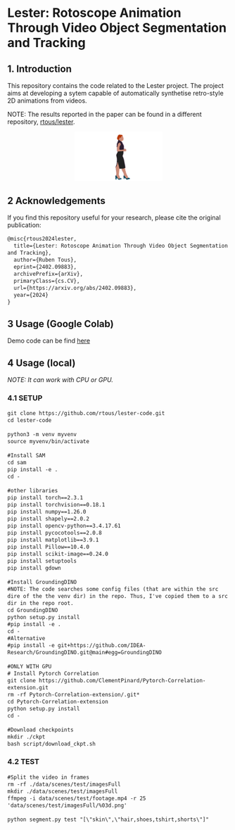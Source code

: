 # Lester: Rotoscope Animation Through Video Object Segmentation and Tracking

## 1. Introduction

This repository contains the code related to the Lester project. The project aims at developing a sytem capable of  automatically synthetise retro-style 2D animations from videos. 

NOTE: The results reported in the paper can be found in a different repository, [rtous/lester](https://github.com/rtous/lester).

<!--![](/data/test1/result_dual.gif)-->

<p align="center">
  <img src="img/out.gif" width="200" />
</p>


## 2 Acknowledgements

If you find this repository useful for your research, please cite the original publication:

	@misc{rtous2024lester,
	  title={Lester: Rotoscope Animation Through Video Object Segmentation and Tracking},
	  author={Ruben Tous},
	  eprint={2402.09883},
	  archivePrefix={arXiv},
	  primaryClass={cs.CV},
	  url={https://arxiv.org/abs/2402.09883},
	  year={2024}
	}


## 3 Usage (Google Colab)

Demo code can be find [here](https://colab.research.google.com/drive/1Xg76Uz8h4e3-L8Z1NMzO0iQe4LxxdZXm?usp=sharing)


## 4 Usage (local)

*NOTE: It can work with CPU or GPU.* 

### 4.1 SETUP

	git clone https://github.com/rtous/lester-code.git
	cd lester-code

	python3 -m venv myvenv
	source myvenv/bin/activate

	#Install SAM
	cd sam
	pip install -e .
	cd -

	#other libraries
	pip install torch==2.3.1
	pip install torchvision==0.18.1
	pip install numpy==1.26.0
	pip install shapely==2.0.2
	pip install opencv-python==3.4.17.61
	pip install pycocotools==2.0.8
	pip install matplotlib==3.9.1
	pip install Pillow==10.4.0
	pip install scikit-image==0.24.0
	pip install setuptools
	pip install gdown

	#Install GroundingDINO
	#NOTE: The code searches some config files (that are within the src dire of the the venv dir) in the repo. Thus, I've copied them to a src dir in the repo root.  
	cd GroundingDINO
	python setup.py install
	#pip install -e .
	cd -
	#Alternative
	#pip install -e git+https://github.com/IDEA-Research/GroundingDINO.git@main#egg=GroundingDINO

	#ONLY WITH GPU
	# Install Pytorch Correlation
	git clone https://github.com/ClementPinard/Pytorch-Correlation-extension.git
	rm -rf Pytorch-Correlation-extension/.git*
	cd Pytorch-Correlation-extension
	python setup.py install
	cd -

	#Download checkpoints
	mkdir ./ckpt
	bash script/download_ckpt.sh

### 4.2 TEST

	#Split the video in frames
	rm -rf ./data/scenes/test/imagesFull
	mkdir ./data/scenes/test/imagesFull
	ffmpeg -i data/scenes/test/footage.mp4 -r 25 'data/scenes/test/imagesFull/%03d.png'

	python segment.py test "[\"skin\",\"hair,shoes,tshirt,shorts\"]"


<!-- 

TODO: freeze 2 repos, checkpoints, package versions

-->

